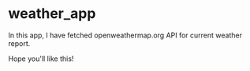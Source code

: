 # weather_app

In this app, I have fetched openweathermap.org API for current weather report.

Hope you'll like this!
